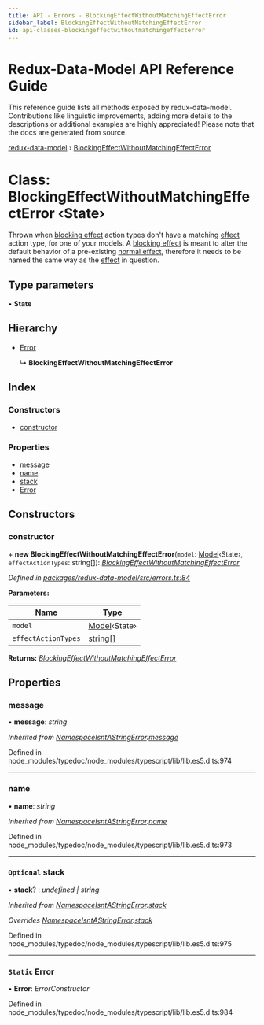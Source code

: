 ```yaml
---
title: API - Errors - BlockingEffectWithoutMatchingEffectError
sidebar_label: BlockingEffectWithoutMatchingEffectError
id: api-classes-blockingeffectwithoutmatchingeffecterror
---
```


# Redux-Data-Model API Reference Guide

This reference guide lists all methods exposed by redux-data-model. Contributions like linguistic improvements, adding
more details to the descriptions or additional examples are highly appreciated! Please note that the docs are
generated from source.

[redux-data-model](../README.md) › [BlockingEffectWithoutMatchingEffectError](blockingeffectwithoutmatchingeffecterror.md)

# Class: BlockingEffectWithoutMatchingEffectError ‹**State**›

Thrown when [blocking effect](../interfaces/modeloptions.md#optional-blockingeffects) action types don't have a matching
 [effect](../interfaces/modeloptions.md#optional-effects) action type, for one of your models.
 A [blocking effect](../interfaces/modeloptions.md#optional-blockingeffects) is meant to alter the default behavior of a pre-existing
 [normal effect](../interfaces/modeloptions.md#optional-effects), therefore it needs to be named the same way as the
 [effect](../interfaces/modeloptions.md#optional-effects) in question.

## Type parameters

▪ **State**

## Hierarchy

* [Error](namespaceisntastringerror.md#static-error)

  ↳ **BlockingEffectWithoutMatchingEffectError**

## Index

### Constructors

* [constructor](blockingeffectwithoutmatchingeffecterror.md#constructor)

### Properties

* [message](blockingeffectwithoutmatchingeffecterror.md#message)
* [name](blockingeffectwithoutmatchingeffecterror.md#name)
* [stack](blockingeffectwithoutmatchingeffecterror.md#optional-stack)
* [Error](blockingeffectwithoutmatchingeffecterror.md#static-error)

## Constructors

###  constructor

\+ **new BlockingEffectWithoutMatchingEffectError**(`model`: [Model](model.md)‹State›, `effectActionTypes`: string[]): *[BlockingEffectWithoutMatchingEffectError](blockingeffectwithoutmatchingeffecterror.md)*

*Defined in [packages/redux-data-model/src/errors.ts:84](https://github.com/kayak/redux-data-model/blob/6bdca53/packages/redux-data-model/src/errors.ts#L84)*

**Parameters:**

Name | Type |
------ | ------ |
`model` | [Model](model.md)‹State› |
`effectActionTypes` | string[] |

**Returns:** *[BlockingEffectWithoutMatchingEffectError](blockingeffectwithoutmatchingeffecterror.md)*

## Properties

###  message

• **message**: *string*

*Inherited from [NamespaceIsntAStringError](namespaceisntastringerror.md).[message](namespaceisntastringerror.md#message)*

Defined in node_modules/typedoc/node_modules/typescript/lib/lib.es5.d.ts:974

___

###  name

• **name**: *string*

*Inherited from [NamespaceIsntAStringError](namespaceisntastringerror.md).[name](namespaceisntastringerror.md#name)*

Defined in node_modules/typedoc/node_modules/typescript/lib/lib.es5.d.ts:973

___

### `Optional` stack

• **stack**? : *undefined | string*

*Inherited from [NamespaceIsntAStringError](namespaceisntastringerror.md).[stack](namespaceisntastringerror.md#optional-stack)*

*Overrides [NamespaceIsntAStringError](namespaceisntastringerror.md).[stack](namespaceisntastringerror.md#optional-stack)*

Defined in node_modules/typedoc/node_modules/typescript/lib/lib.es5.d.ts:975

___

### `Static` Error

▪ **Error**: *ErrorConstructor*

Defined in node_modules/typedoc/node_modules/typescript/lib/lib.es5.d.ts:984
